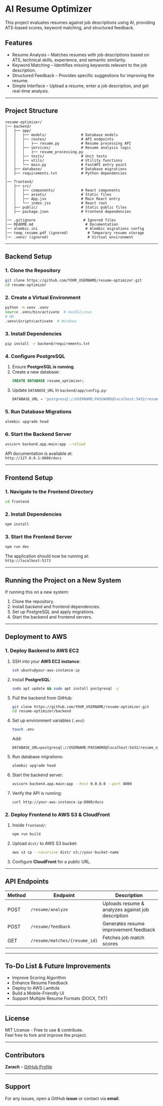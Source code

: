 # AI Resume Optimizer

This project evaluates resumes against job descriptions using AI, providing ATS-based scores, keyword matching, and structured feedback.

## Features

- Resume Analysis – Matches resumes with job descriptions based on ATS, technical skills, experience, and semantic similarity.
- Keyword Matching – Identifies missing keywords relevant to the job description.
- Structured Feedback – Provides specific suggestions for improving the resume.
- Simple Interface – Upload a resume, enter a job description, and get real-time analysis.

---

## Project Structure
```
resume-optimizer/
│── backend/
│   ├── app/
│   │   ├── models/                # Database models
│   │   ├── routes/                # API endpoints
│   │   │   ├── resume.py          # Resume processing API
│   │   ├── services/              # Resume analysis logic
│   │   │   ├── resume_processing.py
│   │   ├── tests/                 # Unit tests
│   │   ├── utils/                 # Utility functions
│   │   └── main.py                # FastAPI entry point
│   ├── database/                  # Database migrations
│   ├── requirements.txt           # Python dependencies
│
│── frontend/
│   ├── src/
│   │   ├── components/            # React components
│   │   ├── assets/                # Static files
│   │   ├── App.jsx                # Main React entry
│   │   └── index.jsx              # React root
│   ├── public/                    # Static public files
│   ├── package.json               # Frontend dependencies
│
│── .gitignore                      # Ignored files
│── README.md                        # Documentation
│── alembic.ini                      # Alembic migrations config
│── temp_resume.pdf (ignored)         # Temporary resume storage
│── .venv/ (ignored)                  # Virtual environment
```

---

## Backend Setup

### 1. Clone the Repository
```bash
git clone https://github.com/YOUR_USERNAME/resume-optimizer.git
cd resume-optimizer
```

### 2. Create a Virtual Environment
```bash
python -m venv .venv
source .venv/bin/activate  # macOS/Linux
# OR
.venv\Scripts\activate  # Windows
```

### 3. Install Dependencies
```bash
pip install -r backend/requirements.txt
```

### 4. Configure PostgreSQL
1. Ensure **PostgreSQL is running**.
2. Create a new database:
   ```sql
   CREATE DATABASE resume_optimizer;
   ```
3. Update `DATABASE_URL` in `backend/app/config.py`:
   ```python
   DATABASE_URL = "postgresql://USERNAME:PASSWORD@localhost:5432/resume_optimizer"
   ```

### 5. Run Database Migrations
```bash
alembic upgrade head
```

### 6. Start the Backend Server
```bash
uvicorn backend.app.main:app --reload
```
API documentation is available at:  
`http://127.0.0.1:8000/docs`

---

## Frontend Setup

### 1. Navigate to the Frontend Directory
```bash
cd frontend
```

### 2. Install Dependencies
```bash
npm install
```

### 3. Start the Frontend Server
```bash
npm run dev
```
The application should now be running at:  
`http://localhost:5173`

---

## Running the Project on a New System

If running this on a new system:
1. Clone the repository.
2. Install backend and frontend dependencies.
3. Set up PostgreSQL and apply migrations.
4. Start the backend and frontend servers.

---

## Deployment to AWS

### 1. Deploy Backend to AWS EC2
1. SSH into your **AWS EC2 instance**:
   ```bash
   ssh ubuntu@your-aws-instance-ip
   ```
2. Install **PostgreSQL**:
   ```bash
   sudo apt update && sudo apt install postgresql -y
   ```
3. Pull the backend from GitHub:
   ```bash
   git clone https://github.com/YOUR_USERNAME/resume-optimizer.git
   cd resume-optimizer/backend
   ```
4. Set up environment variables (`.env`):
   ```bash
   touch .env
   ```
   Add:
   ```
   DATABASE_URL=postgresql://USERNAME:PASSWORD@localhost:5432/resume_optimizer
   ```
5. Run database migrations:
   ```bash
   alembic upgrade head
   ```
6. Start the backend server:
   ```bash
   uvicorn backend.app.main:app --host 0.0.0.0 --port 8000
   ```
7. Verify the API is running:
   ```bash
   curl http://your-aws-instance-ip:8000/docs
   ```

### 2. Deploy Frontend to AWS S3 & CloudFront
1. Inside `frontend/`:
   ```bash
   npm run build
   ```
2. Upload `dist/` to AWS S3 bucket:
   ```bash
   aws s3 cp --recursive dist/ s3://your-bucket-name
   ```
3. Configure **CloudFront** for a public URL.

---

## API Endpoints

| Method | Endpoint | Description |
|--------|---------|------------|
| POST | `/resume/analyze` | Uploads resume & analyzes against job description |
| POST | `/resume/feedback` | Generates resume improvement feedback |
| GET | `/resume/matches/{resume_id}` | Fetches job match scores |

---

## To-Do List & Future Improvements
- Improve Scoring Algorithm
- Enhance Resume Feedback
- Deploy to AWS Lambda
- Build a Mobile-Friendly UI
- Support Multiple Resume Formats (DOCX, TXT)

---

## License
MIT License - Free to use & contribute.  
Feel free to fork and improve the project.

---

## Contributors
**Zarach** – [GitHub Profile](https://github.com/ZarachxSpace)

---

## Support
For any issues, open a GitHub **issue** or contact via **email**.

